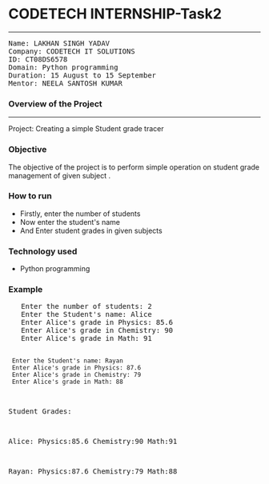 # CODETECH INTERNSHIP-Task2 
<hr></hr>
<pre>
Name: LAKHAN SINGH YADAV
Company: CODETECH IT SOLUTIONS
ID: CT08DS6578
Domain: Python programming
Duration: 15 August to 15 September
Mentor: NEELA SANTOSH KUMAR </pre>
<h3>Overview of the Project</h3>
<hr>
<p>Project: Creating a simple Student grade tracer </p> 
<h3>Objective</h3>
<p>The objective of the project is to perform simple operation on student grade management of given subject .</p>
<h3>How to run</h3>
<ul>
  <li>Firstly, enter the number of students </li>
  <li>Now enter the student's name  </li>
  <li>And Enter student grades in given subjects</li>
</ul>
<h3>Technology used</h3>
<ul>
  <li>Python programming</li>
</ul>
<h3>Example </h3>
<pre>
   Enter the number of students: 2
   Enter the Student's name: Alice
   Enter Alice's grade in Physics: 85.6
   Enter Alice's grade in Chemistry: 90
   Enter Alice's grade in Math: 91


     Enter the Student's name: Rayan
     Enter Alice's grade in Physics: 87.6
     Enter Alice's grade in Chemistry: 79
     Enter Alice's grade in Math: 88

  Student Grades:

  Alice:
  Physics:85.6
  Chemistry:90
  Math:91

  Rayan:
  Physics:87.6
  Chemistry:79
  Math:88
</pre>


                             
